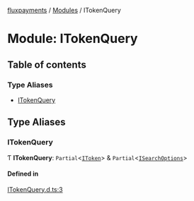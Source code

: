 [fluxpayments](../README.md) / [Modules](../modules.md) / ITokenQuery

# Module: ITokenQuery

## Table of contents

### Type Aliases

- [ITokenQuery](ITokenQuery.md#itokenquery)

## Type Aliases

### ITokenQuery

Ƭ **ITokenQuery**: `Partial`\<[`IToken`](../interfaces/IToken.IToken.md)\> & `Partial`\<[`ISearchOptions`](../interfaces/ISearchOptions.ISearchOptions.md)\>

#### Defined in

[ITokenQuery.d.ts:3](https://github.com/fluxpayments1/fluxpayments_api_ts/blob/c54a119feb98af50fd12f7dd7996b859433d96e6/src/types/flux_types/ITokenQuery.d.ts#L3)
